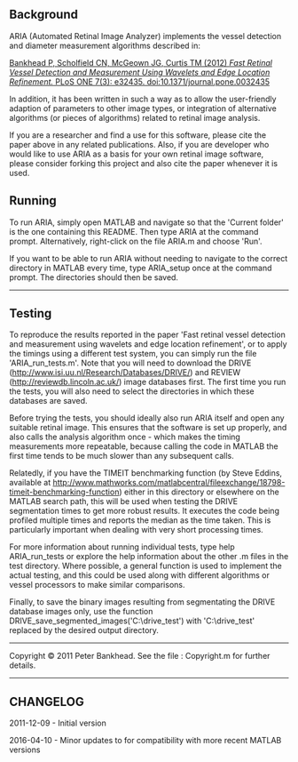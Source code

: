 Background
----------

ARIA (Automated Retinal Image Analyzer) implements the vessel detection and diameter measurement algorithms described in:

[Bankhead P, Scholfield CN, McGeown JG, Curtis TM (2012)
*Fast Retinal Vessel Detection and Measurement Using Wavelets and Edge Location Refinement.*
PLoS ONE 7(3): e32435. doi:10.1371/journal.pone.0032435](http://journals.plos.org/plosone/article?id=10.1371/journal.pone.0032435)

In addition, it has been written in such a way as to allow the user-friendly adaption of parameters to other image types, or integration of alternative algorithms (or pieces of algorithms) related to retinal image analysis.

If you are a researcher and find a use for this software, please cite the paper above in any related publications.  Also, if you are developer who would like to use ARIA as a basis for your own retinal image software, please consider forking this project and also cite the paper whenever it is used.


Running
-------

To run ARIA, simply open MATLAB and navigate so that the 'Current folder' is the one containing this README.  Then type
	ARIA
at the command prompt.  Alternatively, right-click on the file ARIA.m and choose 'Run'.

If you want to be able to run ARIA without needing to navigate to the correct directory in MATLAB every time, type
	ARIA_setup
once at the command prompt.  The directories should then be saved.


------------------------------------------------------

Testing
-------

To reproduce the results reported in the paper 'Fast retinal vessel detection and measurement using wavelets and edge location refinement', or to apply the timings using a different test system, you can simply run the file 'ARIA_run_tests.m'.  Note that you will need to download the DRIVE (http://www.isi.uu.nl/Research/Databases/DRIVE/) and REVIEW (http://reviewdb.lincoln.ac.uk/) image databases first.  The first time you run the tests, you will also need to select the directories in which these databases are saved.

Before trying the tests, you should ideally also run ARIA itself and open any suitable retinal image.  This ensures that the software is set up properly, and also calls the analysis algorithm once - which makes the timing measurements more repeatable, because calling the code in MATLAB the first time tends to be much slower than any subsequent calls.

Relatedly, if you have the TIMEIT benchmarking function (by Steve Eddins, available at http://www.mathworks.com/matlabcentral/fileexchange/18798-timeit-benchmarking-function) either in this directory or elsewhere on the MATLAB search path, this will be used when testing the DRIVE segmentation times to get more robust results.  It executes the code being profiled multiple times and reports the median as the time taken.  This is particularly important when dealing with very short processing times.

For more information about running individual tests, type
	help ARIA_run_tests
or explore the help information about the other .m files in the test directory.  Where possible, a general function is used to implement the actual testing, and this could be used along with different algorithms or vessel processors to make similar comparisons.

Finally, to save the binary images resulting from segmentating the DRIVE database images only, use the function
	DRIVE_save_segmented_images('C:\drive_test')
with 'C:\drive_test' replaced by the desired output directory.

------------------------------------------------------

Copyright &copy; 2011 Peter Bankhead.
See the file : Copyright.m for further details.

------------------------------------------------------

CHANGELOG
---------

2011-12-09 - Initial version

2016-04-10 - Minor updates to for compatibility with more recent MATLAB versions
